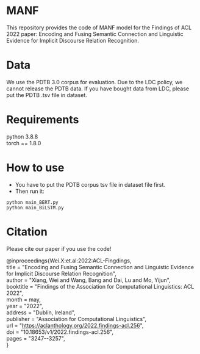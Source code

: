 # MANF
This repository provides the code of MANF model for the Findings of ACL 2022 paper: Encoding and Fusing Semantic Connection and Linguistic Evidence for Implicit Discourse Relation Recognition.

# Data
We use the PDTB 3.0 corpus for evaluation. Due to the LDC policy, we cannot release the PDTB data. If you have bought data from LDC, please put the PDTB .tsv file in dataset.

# Requirements
python 3.8.8  
torch == 1.8.0

# How to use
- You have to put the PDTB corpus tsv file in dataset file first.
- Then run it:  
```
python main_BERT.py
python main_BiLSTM.py
```

# Citation
Please cite our paper if you use the code!

@inproceedings{Wei.X:et.al:2022:ACL-Fingdings,  
        title = "Encoding and Fusing Semantic Connection and Linguistic Evidence for Implicit Discourse Relation Recognition",  
        author = "Xiang, Wei and Wang, Bang and Dai, Lu and Mo, Yijun",  
        booktitle = "Findings of the Association for Computational Linguistics: ACL 2022",  
        month = may,  
        year = "2022",  
        address = "Dublin, Ireland",  
        publisher = "Association for Computational Linguistics",  
        url = "https://aclanthology.org/2022.findings-acl.256",  
        doi = "10.18653/v1/2022.findings-acl.256",  
        pages = "3247--3257",  
}
